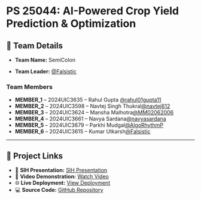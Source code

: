 # PS 25044: AI-Powered Crop Yield Prediction & Optimization

## 👥 Team Details

- **Team Name:** SemiColon  

- **Team Leader:** [@Falsistic](https://github.com/Falsistic)

### Team Members
  
- **MEMBER_1** – 2024UIC3635 – Rahul Gupta [@rahul01gupta11](https://github.com/rahul01gupta11) 
- **MEMBER_2** – 2024UIC3598 – Navtej Singh Thukral[@navtej612](https://github.com/navtej612)
- **MEMBER_3** – 2024UIC3624 – Mansha Malhotra[@MM02062006](https://github.com/MM02062006)
- **MEMBER_4** – 2024UIC3661 – Navya Sardana[@navyasardana](https://github.com/navyasardana)
- **MEMBER_5** – 2024UIC3679 – Parkhi Mudgal[@AlgoRhythmP](https://github.com/AlgoRhythmP) 
- **MEMBER_6** – 2024UIC3615 – Kumar Utkarsh[@Falsistic](https://github.com/Falsistic) 

---

## 🔗 Project Links

- 📑 **SIH Presentation:** [SIH Presentation](https://github.com/Falsistic/SIH-25_AgriHelp/blob/main/files/PPT_SemiColon.pdf)  
- 🎥 **Video Demonstration:** [Watch Video](https://www.youtube.com/watch?v=lHu7tlLozB0)  
- 🌐 **Live Deployment:** [View Deployment](https://sih-25-c113.vercel.app/)  
- 💻 **Source Code:** [GitHub Repository](https://github.com/Falsistic/SIH-25_AgriHelp/tree/main/code)
